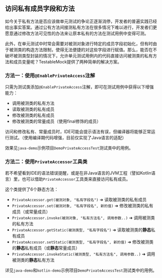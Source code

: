 访问私有成员字段和方法
---

如今关于私有方法是否应该做单元测试的争论正逐渐消停，开发者的普遍实践已经给出事实答案。通过公有方法间接测私有方法在很多情况下难以进行，开发者们更愿意通过修改方法可见性的办法来让原本私有的方法在测试用例中变得可测。

此外，在单元测试中时常会需要对被测对象进行特定的成员字段初始化，但有时由于被测类的构造方法限制，使得无法便捷的对这些字段进行赋值。那么，能否在不破坏被测类型封装的情况下，允许单元测试用例内的代码直接访问被测类的私有方法和成员变量呢？TestableMock提供了两种简单的解决方案。

### 方法一：使用`@EnablePrivateAccess`注解

只需为测试类添加`@EnablePrivateAccess`注解，即可在测试用例中获得以下增强能力：

- 调用被测类的私有方法
- 读取被测类的私有成员
- 修改被测类的私有成员
- 修改被测类的常量成员（使用final修饰的成员）

访问和修改私有、常量成员时，IDE可能会提示语法有误，但编译器将能够正常运行测试。（使用编译期代码增强，目前仅实现了Java语言的适配）

效果见`java-demo`示例项目`DemoPrivateAccessTest`测试类中的用例。

### 方法二：使用`PrivateAccessor`工具类

若不希望看到IDE的语法错误提醒，或是在非Java语言的JVM工程（譬如Kotlin语言）里，也可以借助`PrivateAccessor`工具类来直接访问私有成员。

这个类提供了6个静态方法：

- `PrivateAccessor.get(被测对象, "私有字段名")` ➜ 读取被测类的私有成员
- `PrivateAccessor.set(被测对象, "私有字段名", 新的值)` ➜ 修改被测类的私有成员（或常量成员）
- `PrivateAccessor.invoke(被测对象, "私有方法名", 调用参数..)` ➜ 调用被测类的私有方法
- `PrivateAccessor.getStatic(被测类型, "私有字段名")` ➜ 读取被测类的**静态**私有成员
- `PrivateAccessor.setStatic(被测类型, "私有字段名", 新的值)` ➜ 修改被测类的**静态**私有成员（或**静态**常量成员）
- `PrivateAccessor.invokeStatic(被测类型, "私有方法名", 调用参数..)` ➜ 调用被测类的**静态**私有方法

详见`java-demo`和`kotlin-demo`示例项目`DemoPrivateAccessTest`测试类中的用例。
